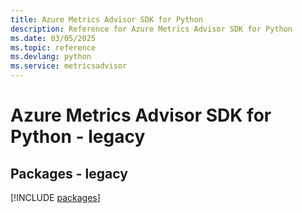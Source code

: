 ```yaml
---
title: Azure Metrics Advisor SDK for Python
description: Reference for Azure Metrics Advisor SDK for Python
ms.date: 03/05/2025
ms.topic: reference
ms.devlang: python
ms.service: metricsadvisor
---
```

# Azure Metrics Advisor SDK for Python - legacy
## Packages - legacy
[!INCLUDE [packages](metrics-advisor-index.md)]